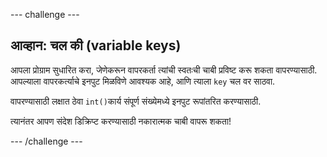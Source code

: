 --- challenge ---

## आव्हान: चल की (variable keys)

आपला प्रोग्राम सुधारित करा, जेणेकरून वापरकर्ता त्यांची स्वतःची चाबी प्रविष्ट करू शकता वापरण्यासाठी. आपल्याला वापरकर्त्याचे इनपुट मिळविणे आवश्यक आहे, आणि त्याला `key` चल वर साठवा.

वापरण्यासाठी लक्षात ठेवा `int()`कार्य संपूर्ण संख्येमध्ये इनपुट रूपांतरित करण्यासाठी.

त्यानंतर आपण संदेश डिक्रिप्ट करण्यासाठी नकारात्मक चाबी वापरू शकता!

--- /challenge ---